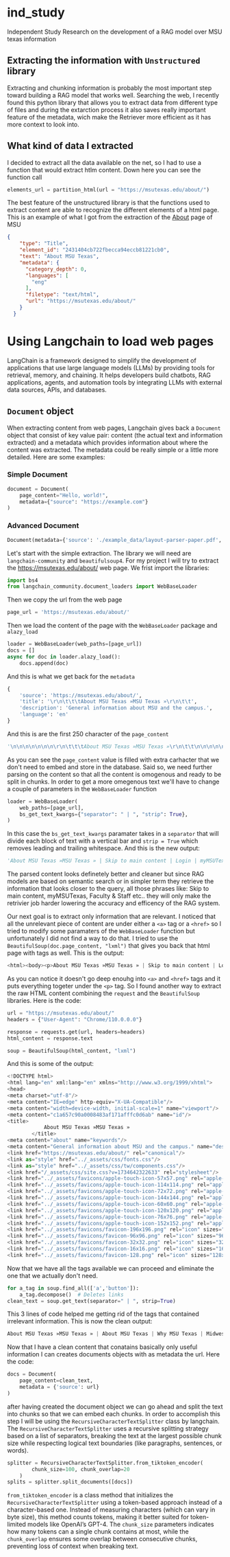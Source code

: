 # ind_study
Independent Study Research on the development of a RAG model over MSU texas information

## Extracting the information with `Unstructured` library
Extracting and chunking information is probably the most important step toward building a RAG model that works well.
Searching the web, I recently found this python library that allows you to extract data from different type of files and 
during the extarction process it also saves really important feature of the metadata, wich make the Retriever more efficient 
as it has more context to look into.

## What kind of data I extracted 
I decided to extract all the data available on the net, so I had to use a function that would extract htlm content. 
Down here you can see the function call

```python
elements_url = partition_html(url = "https://msutexas.edu/about/")
```

The best feature of the unstructured library is that the functions used to extract content are able to recognize the different elements
of a html page. This is an example of what I got from the extraction of the [About](https://msutexas.edu/about/) page of MSU

```json
{
    "type": "Title",
    "element_id": "2431404cb722fbecca94eccb81221cb0",
    "text": "About MSU Texas",
    "metadata": {
      "category_depth": 0,
      "languages": [
        "eng"
      ],
      "filetype": "text/html",
      "url": "https://msutexas.edu/about/"
    }
  }
```











# Using Langchain to load web pages
LangChain is a framework designed to simplify the development of applications that use large language models (LLMs) by providing tools for retrieval, memory, and chaining. It helps developers build chatbots, RAG applications, agents, and automation tools by integrating LLMs with external data sources, APIs, and databases. 

## `Document` object
When extracting content from web pages, Langchain gives back a `Document` object that consist of key value pair: content (the actual text and information extracted) and a metadata which provides information about where the content was extracted. The metadata could be really simple or a little more detailed. Here are some examples: 
### Simple Document
```python
document = Document(
    page_content="Hello, world!",
    metadata={"source": "https://example.com"}
)
```
### Advanced Document
```python
Document(metadata={'source': './example_data/layout-parser-paper.pdf', 'coordinates': {'points': ((16.34, 213.36), (16.34, 253.36), (36.34, 253.36), (36.34, 213.36)), 'system': 'PixelSpace', 'layout_width': 612, 'layout_height': 792}, 'file_directory': './example_data', 'filename': 'layout-parser-paper.pdf', 'languages': ['eng'], 'last_modified': '2024-02-27T15:49:27', 'page_number': 1, 'filetype': 'application/pdf', 'category': 'UncategorizedText', 'element_id': 'd3ce55f220dfb75891b4394a18bcb973'}, page_content='1 2 0 2')
```

Let's start with the simple extraction. The library we will need are `langchain-community` and `beautifulsoup4`. For my project I will try to extract the https://msutexas.edu/about/ web page.
We frist import the libraries:
```python
import bs4
from langchain_community.document_loaders import WebBaseLoader
```
Then we copy the url from the web page
```python
page_url = 'https://msutexas.edu/about/'
```
Then we load the content of the page with the `WebBaseLoader` package and `alazy_load`
```python
loader = WebBaseLoader(web_paths=[page_url])
docs = []
async for doc in loader.alazy_load():
    docs.append(doc)
```
And this is what we get back for the `metadata`
```python
{
    'source': 'https://msutexas.edu/about/',
    'title': '\r\n\t\t\tAbout MSU Texas »MSU Texas »\r\n\t\t',
    'description': 'General information about MSU and the campus.',
    'language': 'en'
}
```
And this is are the first 250 character of the `page_content`
```python
'\n\n\n\n\n\n\n\r\n\t\t\tAbout MSU Texas »MSU Texas »\r\n\t\t\n\n\n\n\n\n\n\n\n\n\n\n\n\n\n\n\n\n\n\n\n\n\n\n\n\n\n\n\n\n\n\n\n\n\n\n\n\n\n\n\n\n\n\n\n\n\n\n\n\n\nSkip to main content\n\n\n\n \n\n\n\n\n\n\nLogin\n\n\nmyMSUTexas\nD2L\nFaculty/Staff E-mail\n\n\n\n\n  \nSearch MSU Texas\n Search  \n\n\n\n\nApply\nAlumni\nFaculty & Staff\nDirectory\nMa'
```
As you can see the `page_content` value is filled with extra carhacter that we don't need to embed and store in the database. Said so, we need further parsing on the content so that all the content is omogenous and ready to be split in chunks. In order to get a more omegenous text we'll have to change a couple of parameters in the `WebBaseLoader` function
```python
loader = WebBaseLoader(
    web_paths=[page_url],
    bs_get_text_kwargs={"separator": " | ", "strip": True},
)
```
In this case the `bs_get_text_kwargs` paramater takes in a `separator` that will divide each block of text with a vertical bar and `strip = True` which removes leading and trailing whitespace. And this is the new output:
```python
'About MSU Texas »MSU Texas » | Skip to main content | Login | myMSUTexas | D2L | Faculty/Staff E-mail | Search MSU Texas | Search | Apply | Alumni | Faculty & Staff | Directory | Map | Athletics | Registrar | Academic Calendar | Address Changes | Class Schedule | Apply for Graduation | Commencement | Texas Success Initiative | Transcripts - How to Order | University Catalogs | Veterans Affairs | WebWorld: Registration, Grades, Payments, etc. | Registrar Homepage | Student Life | About MSU | Admissions | Undergraduate | Graduate | Global Education | Admissions Homepage | Academics | MSU Texas Homepage | Menu | Home | About MSU Texas | About MSU Texas | Why MSU Texas | Midwestern State University (MSU Texas) is a public university in Wichita Falls, Texas. We are a small and mighty community of Mustangs, with an average class size of just 30 students, 75+ degree programs to choose from'
```
The parsed content looks definetely better and cleaner but since RAG models are based on semantic search or in simpler term they retrieve the information that looks closer to the query, all those phrases like: Skip to main content, myMSUTexas, Faculty & Staff etc.. they will only make the retrivier job harder lowering the accuracy and efficency of the RAG system. 

Our next goal is to extract only information that are relevant. I noticed that all the unrelevant piece of content are under either a `<a>` tag or a `<href>` so I tried to modify some paramaters of the `WebBaseLoader` function but unfortunately I did not find a way to do that. I tried to use the `BeautifulSoup(doc.page_content, "lxml")` that gives you back that html page with tags as well. This is the output:
```python
<html><body><p>About MSU Texas »MSU Texas » | Skip to main content | Login | myMSUTexas | D2L | Faculty/Staff E-mail | Search MSU Texas | Search | Apply | Alumni | Faculty &amp; Staff | Directory | Map | Athletics | Registrar | Academic Calendar | Address Changes | Class Schedule | Apply for Graduation | Commencement | Texas Success Initiative | Transcripts - How to Order | University Catalogs | Veterans Affairs | WebWorld: Registration, Grades, Payments, etc. | Registrar Homepage | Student Life | About MSU | Admissions | Undergraduate | Graduate | Global Education | Admissions Homepage | Academics | MSU Texas Homepage | Menu | Home | About MSU Texas | About MSU Texas | Why MSU Texas | Midwestern State University (MSU Texas) is a public university in Wichita Falls, Texas. We are a small and mighty community of Mustangs, with an average class size of just 30 students</p></body></html>
```
As you can notice it doesn't go deep enouhg into `<a>` and `<href>` tags and it puts everything togeter under the `<p>` tag. So I found another way to extract the raw HTML content combining the `request` and the `BeautifulSoup` libraries. Here is the code:
```python
url = "https://msutexas.edu/about/"  
headers = {"User-Agent": "Chrome/110.0.0.0"}

response = requests.get(url, headers=headers)
html_content = response.text

soup = BeautifulSoup(html_content, "lxml")
```
And this is some of the output:
```python
<!DOCTYPE html>
<html lang="en" xml:lang="en" xmlns="http://www.w3.org/1999/xhtml">
<head>
<meta charset="utf-8"/>
<meta content="IE=edge" http-equiv="X-UA-Compatible"/>
<meta content="width=device-width, initial-scale=1" name="viewport"/>
<meta content="c1a657c90a0008483af171afffc0d6ab" name="id"/>
<title>
			About MSU Texas »MSU Texas »
		</title>
<meta content="about" name="keywords"/>
<meta content="General information about MSU and the campus." name="description"/>
<link href="https://msutexas.edu/about/" rel="canonical"/>
<link as="style" href="../_assets/css/fonts.css"/>
<link as="style" href="../_assets/css/tw/components.css"/>
<link href="/_assets/css/site.css?v=1734642322633" rel="stylesheet"/>
<link href="../_assets/favicons/apple-touch-icon-57x57.png" rel="apple-touch-icon-precomposed" sizes="57x57"/>
<link href="../_assets/favicons/apple-touch-icon-114x114.png" rel="apple-touch-icon-precomposed" sizes="114x114"/>
<link href="../_assets/favicons/apple-touch-icon-72x72.png" rel="apple-touch-icon-precomposed" sizes="72x72"/>
<link href="../_assets/favicons/apple-touch-icon-144x144.png" rel="apple-touch-icon-precomposed" sizes="144x144"/>
<link href="../_assets/favicons/apple-touch-icon-60x60.png" rel="apple-touch-icon-precomposed" sizes="60x60"/>
<link href="../_assets/favicons/apple-touch-icon-120x120.png" rel="apple-touch-icon-precomposed" sizes="120x120"/>
<link href="../_assets/favicons/apple-touch-icon-76x76.png" rel="apple-touch-icon-precomposed" sizes="76x76"/>
<link href="../_assets/favicons/apple-touch-icon-152x152.png" rel="apple-touch-icon-precomposed" sizes="152x152"/>
<link href="../_assets/favicons/favicon-196x196.png" rel="icon" sizes="196x196" type="image/png"/>
<link href="../_assets/favicons/favicon-96x96.png" rel="icon" sizes="96x96" type="image/png"/>
<link href="../_assets/favicons/favicon-32x32.png" rel="icon" sizes="32x32" type="image/png"/>
<link href="../_assets/favicons/favicon-16x16.png" rel="icon" sizes="16x16" type="image/png"/>
<link href="../_assets/favicons/favicon-128.png" rel="icon" sizes="128x128" type="image/png"/>
```
Now that we have all the tags available we can proceed and eliminate the one that we actually don't need. 
```python
for a_tag in soup.find_all(['a','button']):
    a_tag.decompose()  # Deletes links
clean_text = soup.get_text(separator=" | ", strip=True)
```
This 3 lines of code helped me getting rid of the tags that contained irrelevant information. This is now the clean output:
```python
About MSU Texas »MSU Texas » | About MSU Texas | Why MSU Texas | Midwestern State University (MSU Texas) is a public university in Wichita Falls, Texas. We are a small and mighty community of Mustangs, with an average class size of just 30 students, 75+ degree programs to choose from, and an opportunity-rich location halfway between Oklahoma City and the Dallas-Fort Worth metroplex. Our | unites us so that you will be supported to be your best in all you set out to do. | Anchor links to help you more quickly navigate the MSU Texas About Us webpage. | More Info | More Info | Find Your Place on Our Unique Campus | Mustangs are scientists and artists. Athletes and bookworms. Texas natives and students from places all over the map. You will find your space and your place here as a member of the Mustangs community. And no matter where you are coming from or where you want to go next, you will find success with our support. | Meet President Stacia Haynie, Ph.D. | Hello there! MSU Texas has been home for me since I first set foot on campus as an undergraduate student. In fact, it is where I found the support and encouragement I needed to reach my goals. I cannot wait to welcome you to find your own place here with us. | 16:1 | Student-to-Faculty Ratio:
```
Now that I have a clean content that conatains basically only useful information I can creates documents objects with as metadata the url. Here the code:
```python
docs = Document(
    page_content=clean_text,
    metadata = {'source': url}
)
```
after having created the document object we can go ahead and split the text into chunks so that we can embed each chunks. In order to accomplish this step I will be using the `RecursiveCharacterTextSplitter` class by langchain. The `RecursiveCharacterTextSplitter` uses a recursive splitting strategy based on a list of separators, breaking the text at the largest possible chunk size while respecting logical text boundaries (like paragraphs, sentences, or words).
```python
splitter = RecursiveCharacterTextSplitter.from_tiktoken_encoder(
        chunk_size=100, chunk_overlap=20
    )
splits = splitter.split_documents([docs])
```
`from_tiktoken_encoder` is a class method that initializes the `RecursiveCharacterTextSplitter` using a token-based approach instead of a character-based one. Instead of measuring characters (which can vary in byte size), this method counts tokens, making it better suited for token-limited models like OpenAI’s GPT-4.
The `chunk_size` parameters indicates how many tokens can a single chunk contains at most, while the `chunk_overlap` ensures some overlap between consecutive chunks, preventing loss of context when breaking text.





